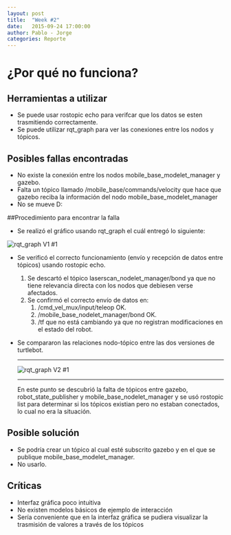 ```yaml
---
layout: post
title:  "Week #2"
date:   2015-09-24 17:00:00
author: Pablo - Jorge
categories: Reporte
---
```

# ¿Por qué no funciona?

## Herramientas a utilizar
* Se puede usar rostopic echo para verifcar que los datos se esten trasmitiendo correctamente.
* Se puede utilizar rqt_graph para ver las conexiones entre los nodos y tópicos.


## Posibles fallas encontradas
* No existe la conexión entre los nodos mobile_base_modelet_manager y gazebo.
* Falta un tópico llamado /mobile_base/commands/velocity que hace que gazebo reciba la información del nodo mobile_base_modelet_manager
* No se mueve D:

##Procedimiento para encontrar la falla
* Se realizó el gráfico usando rqt_graph el cuál entregó lo siguiente:

![rqt_graph V1 #1]({{site.baseurl}}/assets/week-progress/badRos.png )

* Se verificó el correcto funcionamiento (envío y recepción de datos entre tópicos) usando rostopic echo.
  1. Se descartó el tópico laserscan_nodelet_manager/bond ya que no tiene relevancia directa con los nodos que debiesen verse afectados.
  1. Se confirmó el correcto envío de datos en:
      1. /cmd_vel_mux/input/teleop    OK.
      1. /mobile_base_nodelet_manager/bond  OK.
      1. /tf que no está cambiando ya que no registran modificaciones en el estado del robot.
* Se compararon las relaciones nodo-tópico entre las dos versiones de turtlebot.
  * * *
  ![rqt_graph V2 #1]({{site.baseurl}}/assets/week-progress/goodRos.png )
  
  * * *
  En este punto se descubrió la falta de tópicos entre gazebo, robot_state_publisher y mobile_base_nodelet_manager y se usó rostopic list para determinar si los tópicos existian pero no estaban conectados, lo cual no era la situación.

## Posible solución
* Se podría crear un tópico al cual esté subscrito gazebo y en el que se publique mobile_base_modelet_manager.
* No usarlo. 
  
## Críticas
* Interfaz gráfica poco intuitiva
* No existen modelos básicos de ejemplo de interacción
* Sería conveniente que en la interfaz gráfica se pudiera visualizar la trasmisión de valores a través de los tópicos
